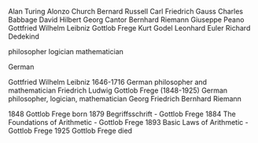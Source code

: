 

Alan Turing
Alonzo Church
Bernard Russell
Carl Friedrich Gauss
Charles Babbage
David Hilbert
Georg Cantor
Bernhard Riemann
Giuseppe Peano
Gottfried Wilhelm Leibniz
Gottlob Frege
Kurt Godel
Leonhard Euler
Richard Dedekind


philosopher
logician
mathematician

German



Gottfried Wilhelm Leibniz 1646-1716 German philosopher and mathematician
Friedrich Ludwig Gottlob Frege (1848-1925) German philosopher, logician, mathematician
Georg Friedrich Bernhard Riemann


1848 Gottlob Frege born
1879 Begriffsschrift - Gottlob Frege
1884 The Foundations of Arithmetic - Gottlob Frege
1893 Basic Laws of Arithmetic - Gottlob Frege
1925 Gottlob Frege died
